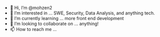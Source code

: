 - 👋 Hi, I’m @mohzen2
- 👀 I’m interested in ... SWE, Security, Data Analysis, and anything tech.
- 🌱 I’m currently learning ... more front end development
- 💞️ I’m looking to collaborate on ... anything!
- 📫 How to reach me ... 

<!---
mohzen2/mohzen2 is a ✨ special ✨ repository because its `README.md` (this file) appears on your GitHub profile.
You can click the Preview link to take a look at your changes.
--->
